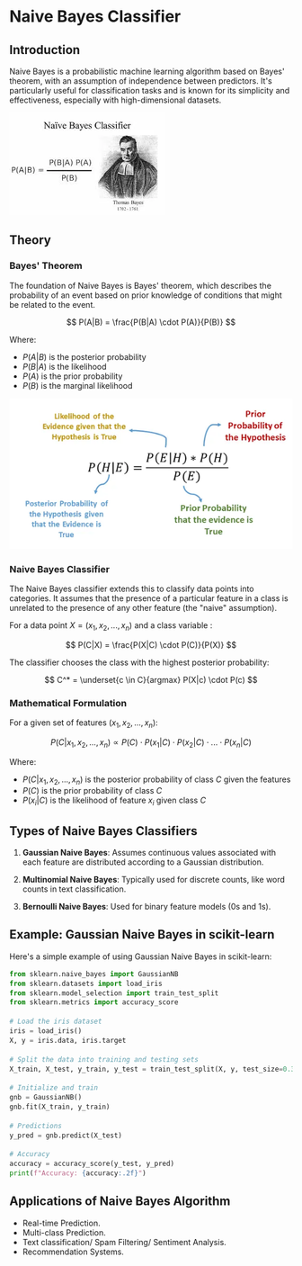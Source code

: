 # Naive Bayes Classifier

## Introduction

Naive Bayes is a probabilistic machine learning algorithm based on Bayes' theorem, with an assumption of independence between predictors. It's particularly useful for classification tasks and is known for its simplicity and effectiveness, especially with high-dimensional datasets.

 <img src= "Images/thomas bayes.webp" />
 

## Theory

### Bayes' Theorem

The foundation of Naive Bayes is Bayes' theorem, which describes the probability of an event based on prior knowledge of conditions that might be related to the event.


$$ P(A|B) = \frac{P(B|A) \cdot P(A)}{P(B)} $$

Where:
- $P(A|B)$ is the posterior probability
- $P(B|A)$ is the likelihood
- $P(A)$ is the prior probability
- $P(B)$ is the marginal likelihood

<img src= "Images/equation.webp" />


### Naive Bayes Classifier

The Naive Bayes classifier extends this to classify data points into categories. It assumes that the presence of a particular feature in a class is unrelated to the presence of any other feature (the "naive" assumption).

For a data point $X = (x_1, x_2, ..., x_n)$ and a class variable :

$$ P(C|X) = \frac{P(X|C) \cdot P(C)}{P(X)} $$

The classifier chooses the class with the highest posterior probability:

$$ C^* = \underset{c \in C}{argmax} P(X|c) \cdot P(c) $$

### Mathematical Formulation

For a given set of features $(x_1, x_2, ..., x_n)$:

$$ P(C|x_1, x_2, ..., x_n) \propto P(C) \cdot P(x_1|C) \cdot P(x_2|C) \cdot ... \cdot P(x_n|C) $$

Where:
- $P(C|x_1, x_2, ..., x_n)$ is the posterior probability of class $C$ given the features
- $P(C)$ is the prior probability of class $C$
- $P(x_i|C)$ is the likelihood of feature $x_i$ given class $C$

## Types of Naive Bayes Classifiers

1. **Gaussian Naive Bayes**: Assumes continuous values associated with each feature are distributed according to a Gaussian distribution.

2. **Multinomial Naive Bayes**: Typically used for discrete counts, like word counts in text classification.

3. **Bernoulli Naive Bayes**: Used for binary feature models (0s and 1s).

## Example: Gaussian Naive Bayes in scikit-learn

Here's a simple example of using Gaussian Naive Bayes in scikit-learn:

```python
from sklearn.naive_bayes import GaussianNB
from sklearn.datasets import load_iris
from sklearn.model_selection import train_test_split
from sklearn.metrics import accuracy_score

# Load the iris dataset
iris = load_iris()
X, y = iris.data, iris.target

# Split the data into training and testing sets
X_train, X_test, y_train, y_test = train_test_split(X, y, test_size=0.3, random_state=42)

# Initialize and train 
gnb = GaussianNB()
gnb.fit(X_train, y_train)

# Predictions
y_pred = gnb.predict(X_test)

# Accuracy
accuracy = accuracy_score(y_test, y_pred)
print(f"Accuracy: {accuracy:.2f}")

```

## Applications of Naive Bayes Algorithm
- Real-time Prediction.
- Multi-class Prediction.
- Text classification/ Spam Filtering/ Sentiment Analysis.
- Recommendation Systems.
